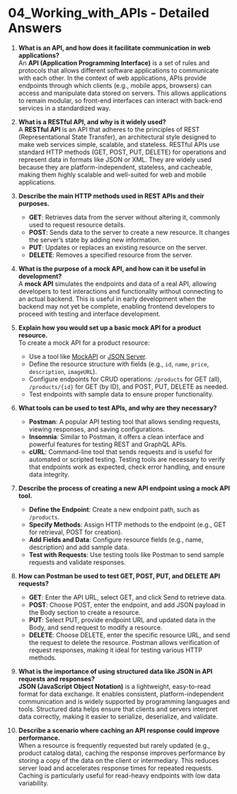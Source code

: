 
# 04_Working_with_APIs - Detailed Answers

1. **What is an API, and how does it facilitate communication in web applications?**  
   An **API (Application Programming Interface)** is a set of rules and protocols that allows different software applications to communicate with each other. In the context of web applications, APIs provide endpoints through which clients (e.g., mobile apps, browsers) can access and manipulate data stored on servers. This allows applications to remain modular, so front-end interfaces can interact with back-end services in a standardized way.

2. **What is a RESTful API, and why is it widely used?**  
   A **RESTful API** is an API that adheres to the principles of REST (Representational State Transfer), an architectural style designed to make web services simple, scalable, and stateless. RESTful APIs use standard HTTP methods (GET, POST, PUT, DELETE) for operations and represent data in formats like JSON or XML. They are widely used because they are platform-independent, stateless, and cacheable, making them highly scalable and well-suited for web and mobile applications.

3. **Describe the main HTTP methods used in REST APIs and their purposes.**  
   - **GET**: Retrieves data from the server without altering it, commonly used to request resource details.
   - **POST**: Sends data to the server to create a new resource. It changes the server’s state by adding new information.
   - **PUT**: Updates or replaces an existing resource on the server.
   - **DELETE**: Removes a specified resource from the server.

4. **What is the purpose of a mock API, and how can it be useful in development?**  
   A **mock API** simulates the endpoints and data of a real API, allowing developers to test interactions and functionality without connecting to an actual backend. This is useful in early development when the backend may not yet be complete, enabling frontend developers to proceed with testing and interface development.

5. **Explain how you would set up a basic mock API for a product resource.**  
   To create a mock API for a product resource:
   - Use a tool like [MockAPI](https://mockapi.io) or [JSON Server](https://github.com/typicode/json-server).
   - Define the resource structure with fields (e.g., `id`, `name`, `price`, `description`, `imageURL`).
   - Configure endpoints for CRUD operations: `/products` for GET (all), `/products/{id}` for GET (by ID), and POST, PUT, DELETE as needed.
   - Test endpoints with sample data to ensure proper functionality.

6. **What tools can be used to test APIs, and why are they necessary?**  
   - **Postman**: A popular API testing tool that allows sending requests, viewing responses, and saving configurations.
   - **Insomnia**: Similar to Postman, it offers a clean interface and powerful features for testing REST and GraphQL APIs.
   - **cURL**: Command-line tool that sends requests and is useful for automated or scripted testing.
   Testing tools are necessary to verify that endpoints work as expected, check error handling, and ensure data integrity.

7. **Describe the process of creating a new API endpoint using a mock API tool.**  
   - **Define the Endpoint**: Create a new endpoint path, such as `/products`.
   - **Specify Methods**: Assign HTTP methods to the endpoint (e.g., GET for retrieval, POST for creation).
   - **Add Fields and Data**: Configure resource fields (e.g., name, description) and add sample data.
   - **Test with Requests**: Use testing tools like Postman to send sample requests and validate responses.

8. **How can Postman be used to test GET, POST, PUT, and DELETE API requests?**  
   - **GET**: Enter the API URL, select GET, and click Send to retrieve data.
   - **POST**: Choose POST, enter the endpoint, and add JSON payload in the Body section to create a resource.
   - **PUT**: Select PUT, provide endpoint URL and updated data in the Body, and send request to modify a resource.
   - **DELETE**: Choose DELETE, enter the specific resource URL, and send the request to delete the resource.
   Postman allows verification of request responses, making it ideal for testing various HTTP methods.

9. **What is the importance of using structured data like JSON in API requests and responses?**  
   **JSON (JavaScript Object Notation)** is a lightweight, easy-to-read format for data exchange. It enables consistent, platform-independent communication and is widely supported by programming languages and tools. Structured data helps ensure that clients and servers interpret data correctly, making it easier to serialize, deserialize, and validate.

10. **Describe a scenario where caching an API response could improve performance.**  
    When a resource is frequently requested but rarely updated (e.g., product catalog data), caching the response improves performance by storing a copy of the data on the client or intermediary. This reduces server load and accelerates response times for repeated requests. Caching is particularly useful for read-heavy endpoints with low data variability.
